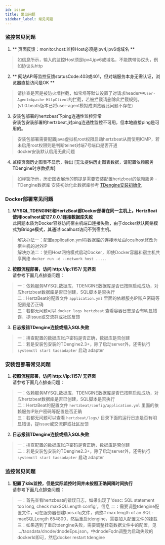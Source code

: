 ```yaml
---
id: issue  
title: 常见问题    
sidebar_label: 常见问题       
---
```


### 监控常见问题   

1. ** 页面反馈：monitor.host:监控Host必须是ipv4,ipv6或域名 **   
> 如信息所示，输入的监控Host须是ipv4,ipv6或域名，不能携带协议头，例如协议头http   

2. ** 网站API等监控反馈statusCode:403或401，但对端服务本身无需认证，浏览器直接访问是OK **       
> 请排查是否是被防火墙拦截，如宝塔等默认设置了对请求header中`User-Agent=Apache-HttpClient`的拦截，若被拦截请删除此拦截规则。(v1.0.beat5版本已将user-agent模拟成浏览器此问题不存在)        

3. 安装包部署的hertzbeat下ping连通性监控异常  
安装包安装部署的hertzbeat,对ping连通性监控不可用，但本地直接ping是可用的。     
> 安装包部署需要配置java虚拟机root权限启动hertzbeat从而使用ICMP，若未启用root权限则是判断telnet对端7号端口是否开通     
> docker安装默认启用无此问题   

4. 监控页面历史图表不显示，弹出 [无法提供历史图表数据，请配置依赖服务TDengine时序数据库]   
> 如弹窗所示，历史图表展示的前提是需要安装配置hertzbeat的依赖服务 - TDengine数据库
> 安装初始化此数据库参考 [TDengine安装初始化](../start/tdengine-init)  

### Docker部署常见问题   

1. **MYSQL,TDENGINE和HertzBeat都Docker部署在同一主机上，HertzBeat使用localhost或127.0.0.1连接数据库失败**     
此问题本质为Docker容器访问宿主机端口连接失败，由于docker默认网络模式为Bridge模式，其通过localhost访问不到宿主机。
> 解决办法一：配置application.yml将数据库的连接地址由localhost修改为宿主机的对外IP     
> 解决办法二：使用Host网络模式启动Docker，即使Docker容器和宿主机共享网络 `docker run -d --network host .....`   

2. **按照流程部署，访问 http://ip:1157/ 无界面**   
请参考下面几点排查问题：  
> 一：依赖服务MYSQL数据库，TDENGINE数据库是否已按照启动成功，对应hertzbeat数据库是否已创建，SQL脚本是否执行    
> 二：HertzBeat的配置文件 `application.yml` 里面的依赖服务IP账户密码等配置是否正确  
> 三：若都无问题可以 `docker logs hertzbeat` 查看容器日志是否有明显错误，提issue或交流群或社区反馈

3. **日志报错TDengine连接或插入SQL失败**  
> 一：排查配置的数据库账户密码是否正确，数据库是否创建   
> 二：若是安装包安装的TDengine2.3+，除了启动server外，还需执行 `systemctl start taosadapter` 启动 adapter    

### 安装包部署常见问题

1. **按照流程部署，访问 http://ip:1157/ 无界面**   
   请参考下面几点排查问题：
> 一：依赖服务MYSQL数据库，TDENGINE数据库是否已按照启动成功，对应hertzbeat数据库是否已创建，SQL脚本是否执行    
> 二：HertzBeat的配置文件 `hertzbeat/config/application.yml` 里面的依赖服务IP账户密码等配置是否正确    
> 三：若都无问题可以查看 `hertzbeat/logs/` 目录下面的运行日志是否有明显错误，提issue或交流群或社区反馈

2. **日志报错TDengine连接或插入SQL失败**
> 一：排查配置的数据库账户密码是否正确，数据库是否创建   
> 二：若是安装包安装的TDengine2.3+，除了启动server外，还需执行 `systemctl start taosadapter` 启动 adapter    

### 监控常见问题

1. **配置了k8s监控，但是实际监控时间并未按照正确间隔时间执行**   
   请参考下面几点排查问题：
> 一：首先查看hertzbeat的错误日志，如果出现了'desc: SQL statement too long, check maxSQLLength config'，信息
> 二：需要调整tdengine配置文件，可在服务器创建taos.cfg文件，调整# max length of an SQL : maxSQLLength 654800，然后重启tdengine，需要加入配置文件的挂载
> 三：如果遇到了重启tdengine失败，需要调整挂载数据文件中的配置，见 .../taosdata/dnode/dnodeEps.json，中dnodeFqdn调整为启动失败的dockerId即可，然后docker restart tdengine

